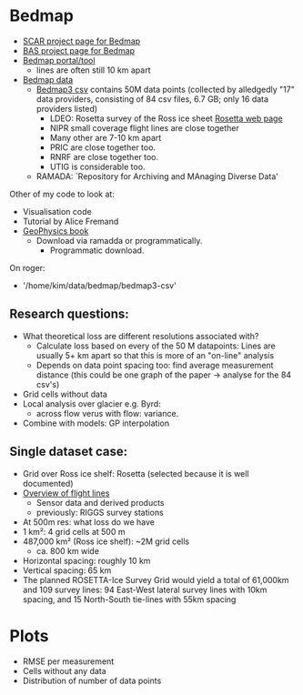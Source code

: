 # Bedmap

- [SCAR project page for Bedmap](https://scar.org/science/excom/bedmap3)
- [BAS project page for Bedmap](https://www.bas.ac.uk/project/bedmap/#about)
- [Bedmap portal/tool](https://bedmap.scar.org/)
    - lines are often still 10 km apart
- [Bedmap data](https://www.bas.ac.uk/project/bedmap/#data)
    - [Bedmap3 csv](https://ramadda.data.bas.ac.uk/repository/entry/show?entryid=91523ff9-d621-46b3-87f7-ffb6efcd1847) contains 50M data points (collected by alledgedly "17" data providers, consisting of 84 csv files, 6.7 GB; only 16 data providers listed)
        - LDEO: Rosetta survey of the Ross ice sheet [Rosetta web page](https://www.ldeo.columbia.edu/res/pi/rosetta/)
        - NIPR small coverage flight lines are close together
        - Many other are 7-10 km apart
        - PRIC are close together too.
        - RNRF are close together too.
        - UTIG is considerable too.
    - RAMADA: `Repository for Archiving and MAnaging Diverse Data'

Other of my code to look at:
- Visualisation code
- Tutorial by Alice Fremand 
- [GeoPhysics book](https://antarctica.github.io/PDC_GeophysicsBook/BEDMAP/data_available.html)
    - Download via ramadda or programmatically.
        - Programmatic download.

On roger:
- '/home/kim/data/bedmap/bedmap3-csv'


## Research questions:
- What theoretical loss are different resolutions associated with?
    - Calculate loss based on every of the 50 M datapoints: Lines are usually 5+ km apart so that this is more of an "on-line" analysis
    - Depends on data point spacing too: find average measurement distance (this could be one graph of the paper -> analyse for the 84 csv's)
- Grid cells without data
- Local analysis over glacier e.g. Byrd: 
    - across flow verus with flow: variance.
- Combine with models: GP interpolation

## Single dataset case: 
- Grid over Ross ice shelf: Rosetta (selected because it is well documented) 
- [Overview of flight lines](http://wonder.ldeo.columbia.edu/data/ROSETTA-Ice/GridInformation/Map/ROSETTA-Ice_Grid_Flown_Map.pdf)
    - Sensor data and derived products
    - previously: RIGGS survey stations
- At 500m res: what loss do we have
- 1 km²: 4 grid cells at 500 m
- 487,000 km² (Ross ice shelf): ~2M grid cells
    - ca. 800 km wide
- Horizontal spacing: roughly 10 km
- Vertical spacing: 65 km
- The planned ROSETTA-Ice Survey Grid would yield a total of 61,000km and 109 survey lines: 94 East-West lateral survey lines with 10km spacing, and 15 North-South tie-lines with 55km spacing

# Plots
- RMSE per measurement
- Cells without any data
- Distribution of number of data points
